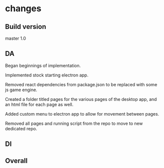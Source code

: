 # changes

## Build version

master 1.0

## DA

Began beginnings of implementation.

Implemented stock starting electron app.

Removed react dependencies from package.json to be replaced with some js game engine.

Created a folder titled pages for the various pages of the desktop app, and an html file for each page as well.

Added custom menu to electron app to allow for movement between pages.

Removed all pages and running script from the repo to move to new dedicated repo.

## DI

## Overall
